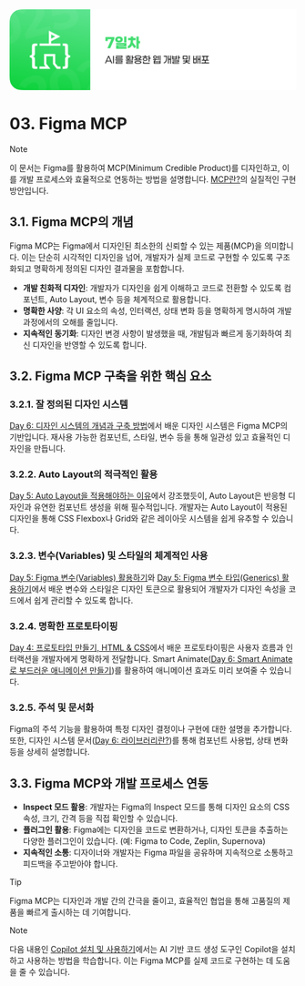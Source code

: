 <img src="./header.png" />

# 03. Figma MCP

> [!NOTE]
> 이 문서는 Figma를 활용하여 MCP(Minimum Credible Product)를 디자인하고, 이를 개발 프로세스와 효율적으로 연동하는 방법을 설명합니다. [MCP란?](./02-What-is-MCP.md)의 실질적인 구현 방안입니다.

## 3.1. Figma MCP의 개념

Figma MCP는 Figma에서 디자인된 최소한의 신뢰할 수 있는 제품(MCP)을 의미합니다. 이는 단순히 시각적인 디자인을 넘어, 개발자가 실제 코드로 구현할 수 있도록 구조화되고 명확하게 정의된 디자인 결과물을 포함합니다.

- **개발 친화적 디자인**: 개발자가 디자인을 쉽게 이해하고 코드로 전환할 수 있도록 컴포넌트, Auto Layout, 변수 등을 체계적으로 활용합니다.
- **명확한 사양**: 각 UI 요소의 속성, 인터랙션, 상태 변화 등을 명확하게 명시하여 개발 과정에서의 오해를 줄입니다.
- **지속적인 동기화**: 디자인 변경 사항이 발생했을 때, 개발팀과 빠르게 동기화하여 최신 디자인을 반영할 수 있도록 합니다.

## 3.2. Figma MCP 구축을 위한 핵심 요소

### 3.2.1. 잘 정의된 디자인 시스템

[Day 6: 디자인 시스템의 개념과 구축 방법](./../day_6/05-Design-System-Concept.md)에서 배운 디자인 시스템은 Figma MCP의 기반입니다. 재사용 가능한 컴포넌트, 스타일, 변수 등을 통해 일관성 있고 효율적인 디자인을 만듭니다.

### 3.2.2. Auto Layout의 적극적인 활용

[Day 5: Auto Layout을 적용해야하는 이유](./../day_5/05-Why-Auto-Layout.md)에서 강조했듯이, Auto Layout은 반응형 디자인과 유연한 컴포넌트 생성을 위해 필수적입니다. 개발자는 Auto Layout이 적용된 디자인을 통해 CSS Flexbox나 Grid와 같은 레이아웃 시스템을 쉽게 유추할 수 있습니다.

### 3.2.3. 변수(Variables) 및 스타일의 체계적인 사용

[Day 5: Figma 변수(Variables) 활용하기](./../day_5/07-Figma-Variables.md)와 [Day 5: Figma 변수 타입(Generics) 활용하기](./../day_5/08-Figma-Variable-Types.md)에서 배운 변수와 스타일은 디자인 토큰으로 활용되어 개발자가 디자인 속성을 코드에서 쉽게 관리할 수 있도록 합니다.

### 3.2.4. 명확한 프로토타이핑

[Day 4: 프로토타입 만들기, HTML & CSS](./../day_4/README.md)에서 배운 프로토타이핑은 사용자 흐름과 인터랙션을 개발자에게 명확하게 전달합니다. Smart Animate([Day 6: Smart Animate로 부드러운 애니메이션 만들기](./../day_6/02-Review-1-Smart-Animate.md))를 활용하여 애니메이션 효과도 미리 보여줄 수 있습니다.

### 3.2.5. 주석 및 문서화

Figma의 주석 기능을 활용하여 특정 디자인 결정이나 구현에 대한 설명을 추가합니다. 또한, 디자인 시스템 문서([Day 6: 라이브러리란?](./../day_6/07-What-is-Library.md))를 통해 컴포넌트 사용법, 상태 변화 등을 상세히 설명합니다.

## 3.3. Figma MCP와 개발 프로세스 연동

- **Inspect 모드 활용**: 개발자는 Figma의 Inspect 모드를 통해 디자인 요소의 CSS 속성, 크기, 간격 등을 직접 확인할 수 있습니다.
- **플러그인 활용**: Figma에는 디자인을 코드로 변환하거나, 디자인 토큰을 추출하는 다양한 플러그인이 있습니다. (예: Figma to Code, Zeplin, Supernova)
- **지속적인 소통**: 디자이너와 개발자는 Figma 파일을 공유하며 지속적으로 소통하고 피드백을 주고받아야 합니다.

> [!TIP]
> Figma MCP는 디자인과 개발 간의 간극을 줄이고, 효율적인 협업을 통해 고품질의 제품을 빠르게 출시하는 데 기여합니다.

> [!NOTE]
> 다음 내용인 [Copilot 설치 및 사용하기](./04-Install-and-Use-Copilot.md)에서는 AI 기반 코드 생성 도구인 Copilot을 설치하고 사용하는 방법을 학습합니다. 이는 Figma MCP를 실제 코드로 구현하는 데 도움을 줄 수 있습니다.

